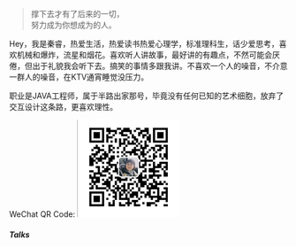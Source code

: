 
> 撑下去才有了后来的一切，  
> 努力成为你想成为的人。

Hey，我是秦睿，热爱生活，热爱读书热爱心理学，标准理科生，话少爱思考，喜欢机械和爆炸，流星和烟花。喜欢听人讲故事，最好讲的有趣点，不然可能会厌倦，但出于礼貌我会听下去。搞笑的事情多跟我讲。不喜欢一个人的噪音，不介意一群人的噪音，在KTV通宵睡觉没压力。

职业是JAVA工程师，属于半路出家那号，毕竟没有任何已知的艺术细胞，放弃了交互设计这条路，更喜欢理性。

WeChat QR Code:
![QRCODE](/img/other/myqrcode.jpg)

##### Talks

